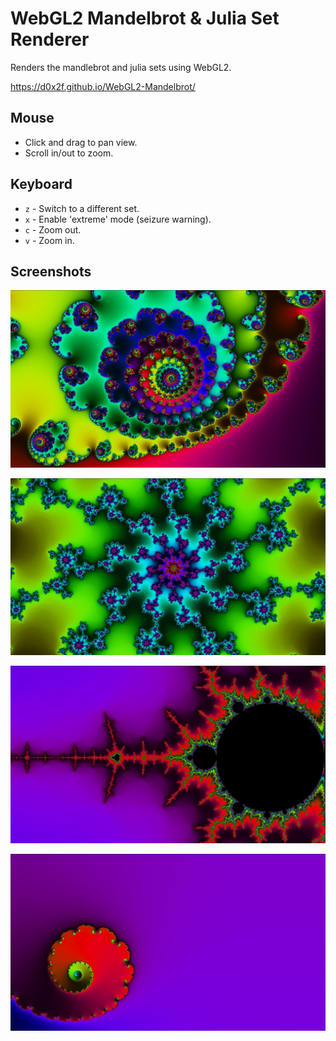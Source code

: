 # WebGL2 Mandelbrot & Julia Set Renderer

Renders the mandlebrot and julia sets using WebGL2.

https://d0x2f.github.io/WebGL2-Mandelbrot/

## Mouse

* Click and drag to pan view.
* Scroll in/out to zoom.

## Keyboard

* `z` - Switch to a different set.
* `x` - Enable 'extreme' mode (seizure warning).
* `c` - Zoom out.
* `v` - Zoom in.

## Screenshots

![Desktop Screenshot](https://raw.githubusercontent.com/d0x2f/WebGL2-Mandelbrot/master/screenshots/1.png)

![Desktop Screenshot](https://raw.githubusercontent.com/d0x2f/WebGL2-Mandelbrot/master/screenshots/2.png)

![Desktop Screenshot](https://raw.githubusercontent.com/d0x2f/WebGL2-Mandelbrot/master/screenshots/3.png)

![Desktop Screenshot](https://raw.githubusercontent.com/d0x2f/WebGL2-Mandelbrot/master/screenshots/4.png)